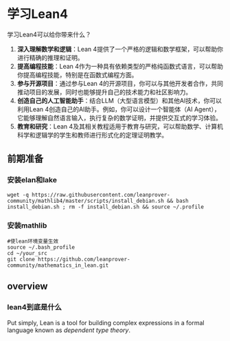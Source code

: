 # 学习Lean4

学习Lean4可以给你带来什么？

1. **深入理解数学和逻辑**：Lean 4提供了一个严格的逻辑和数学框架，可以帮助你进行精确的推理和证明。
2. **提高编程技能**：Lean 4作为一种具有依赖类型的严格纯函数式语言，可以帮助你提高编程技能，特别是在函数式编程方面。
3. **参与开源项目**：通过参与Lean 4的开源项目，你可以与其他开发者合作，共同推动项目的发展，同时也能够提升自己的技术能力和社区影响力。
4. **创造自己的人工智能助手**：结合LLM（大型语言模型）和其他AI技术，你可以利用Lean 4创造自己的AI助手。例如，你可以设计一个智能体（AI Agent），它能够理解自然语言输入，执行复杂的数学证明，并提供交互式的学习体验。
5. **教育和研究**：Lean 4及其相关教程适用于教育与研究，可以帮助数学、计算机科学和逻辑学的学生和教师进行形式化的定理证明教学。



## 前期准备

### 安装elan和lake

```shell
wget -q https://raw.githubusercontent.com/leanprover-community/mathlib4/master/scripts/install_debian.sh && bash install_debian.sh ; rm -f install_debian.sh && source ~/.profile
```



### 安装mathlib

```shell
#使lean环境变量生效
source ~/.bash_profile
cd ~/your_src
git clone https://github.com/leanprover-community/mathematics_in_lean.git

```



## overview

### lean4到底是什么

Put simply, Lean is a tool for building complex expressions in a formal language known as *dependent type theory*.